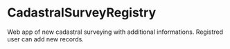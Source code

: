 # CadastralSurveyRegistry
Web app of new cadastral surveying with additional informations. Registred user can add new records.
